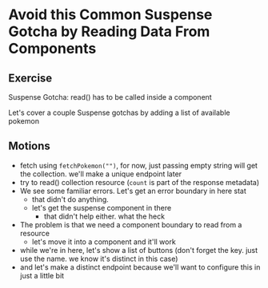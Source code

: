# Avoid this Common Suspense Gotcha by Reading Data From Components

## Exercise

Suspense Gotcha: read() has to be called inside a component

Let's cover a couple Suspense gotchas by adding a list of available pokemon

## Motions

- fetch using `fetchPokemon("")`, for now, just passing empty string will get the collection. we'll make a unique endpoint later
- try to read() collection resource (`count` is part of the response metadata)
- We see some familiar errors. Let's get an error boundary in here stat
  - that didn't do anything.
  - let's get the suspense component in there
    - that didn't help either. what the heck
- The problem is that we need a component boundary to read from a resource
  - let's move it into a component and it'll work
- while we're in here, let's show a list of buttons (don't forget the key. just use the name. we know it's distinct in this case)
- and let's make a distinct endpoint because we'll want to configure this in just a little bit
